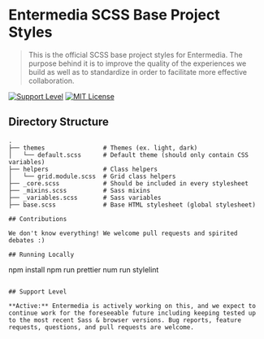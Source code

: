 # Entermedia SCSS Base Project Styles

> This is the official SCSS base project styles for Entermedia. The purpose behind it is to improve the quality of the experiences we build as well as to standardize in order to facilitate more effective collaboration.

[![Support Level](https://img.shields.io/badge/support-active-green.svg)](#support-level) [![MIT License](https://img.shields.io/github/license/Entermedia-LLC/scss.svg)](https://github.com/Entermedia-LLC/scss/blob/main/LICENSE)

## Directory Structure

```
.
├── themes                # Themes (ex. light, dark)
│   └── default.scss      # Default theme (should only contain CSS variables)
├── helpers               # Class helpers
│   └── grid.module.scss  # Grid class helpers
├── _core.scss            # Should be included in every stylesheet
├── _mixins.scss          # Sass mixins
├── _variables.scss       # Sass variables
├── base.scss             # Base HTML stylesheet (global stylesheet)

## Contributions

We don't know everything! We welcome pull requests and spirited debates :)

## Running Locally

```

npm install
npm run prettier
num run stylelint

```

## Support Level

**Active:** Entermedia is actively working on this, and we expect to continue work for the foreseeable future including keeping tested up to the most recent Sass & browser versions. Bug reports, feature requests, questions, and pull requests are welcome.
```
